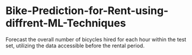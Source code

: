 # Bike-Prediction-for-Rent-using-diffrent-ML-Techniques
Forecast the overall number of bicycles hired for each hour within the test set, utilizing the data accessible before the rental period.
